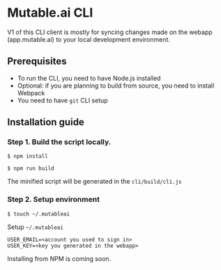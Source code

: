 # Mutable.ai CLI

V1 of this CLI client is mostly for syncing changes made on the webapp (app.mutable.ai) to your local development environment.

## Prerequisites

-   To run the CLI, you need to have Node.js installed
-   Optional: if you are planning to build from source, you need to install Webpack
-   You need to have `git` CLI setup

## Installation guide

### Step 1. Build the script locally.

`$ npm install`

`$ npm run build`

The minified script will be generated in the `cli/build/cli.js`

### Step 2. Setup environment

`$ touch ~/.mutableai`

Setup `~/.mutableai`

```
USER_EMAIL=<account you used to sign in>
USER_KEY=<key you generated in the webapp>
```

Installing from NPM is coming soon.
